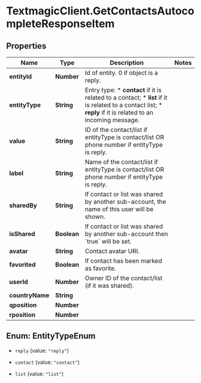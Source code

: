 # TextmagicClient.GetContactsAutocompleteResponseItem

## Properties
Name | Type | Description | Notes
------------ | ------------- | ------------- | -------------
**entityId** | **Number** | Id of entity. 0 if object is a reply. | 
**entityType** | **String** | Entry type: * **contact** if it is related to a contact; * **list** if it is related to a contact list; * **reply** if it is related to an incoming message.  | 
**value** | **String** | ID of the contact/list if entityType is contact/list OR phone number if entityType is reply. | 
**label** | **String** | Name of the contact/list if entityType is contact/list OR phone number if entityType is reply. | 
**sharedBy** | **String** | If contact or list was shared by another sub-account, the name of this user will be shown. | 
**isShared** | **Boolean** | If contact or list was shared by another sub-account then &#x60;true&#x60; will be set. | 
**avatar** | **String** | Contact avatar URI. | 
**favorited** | **Boolean** | If contact has been marked as favorite. | 
**userId** | **Number** | Owner ID of the contact/list (if it was shared). | 
**countryName** | **String** |  | 
**qposition** | **Number** |  | 
**rposition** | **Number** |  | 


<a name="EntityTypeEnum"></a>
## Enum: EntityTypeEnum


* `reply` (value: `"reply"`)

* `contact` (value: `"contact"`)

* `list` (value: `"list"`)




